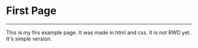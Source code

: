 # First Page
-----------

This is my firs example page. It was made in html and css. It is not RWD yet. It's simple version.
